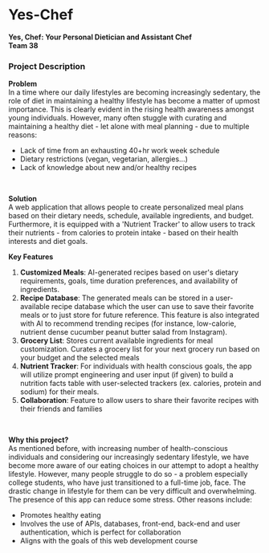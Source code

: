 # Yes-Chef

**Yes, Chef: Your Personal Dietician and Assistant Chef** <br>
**Team 38** 

### Project Description

**Problem**<br>
In a time where our daily lifestyles are becoming increasingly sedentary, the role of diet in maintaining a healthy lifestyle has become a matter of upmost importance. This is clearly evident in the rising health awareness amongst young individuals. 
However, many often stuggle with curating and maintaining a healthy diet - let alone with meal planning - due to multiple reasons: 
- Lack of time from an exhausting 40+hr work week schedule 
- Dietary restrictions (vegan, vegetarian, allergies…) 
- Lack of knowledge about new and/or healthy recipes
<br>

**Solution**<br>
A web application that allows people to create personalized meal plans based on their dietary needs, schedule, available ingredients, and budget. Furthermore, it is equipped with a 'Nutrient Tracker' to allow users to track their nutrients - from calories to protein intake - based on their health interests and diet goals. 
<br>

**Key Features**<br>
1. **Customized Meals**: AI-generated recipes based on user's dietary requirements, goals, time duration preferences, and availability of ingredients. 
2. **Recipe Database**: The generated meals can be stored in a user-available recipe database which the user can use to save their favorite meals or to just store for future reference. This feature is also integrated with AI to recommend trending recipes (for instance, low-calorie, nutrient dense cucumber peanut butter salad from Instagram). 
3. **Grocery List**: Stores current available ingredients for meal customization. Curates a grocery list for your next grocery run based on your budget and the selected meals 
4. **Nutrient Tracker**: For individuals with health conscious goals, the app will utilize prompt engineering and user input (if given) to build a nutrition facts table with user-selected trackers (ex. calories, protein and sodium) for their meals. 
5. **Collaboration**: Feature to allow users to share their favorite recipes with their friends and families
<br>

**Why this project?**<br>
As mentioned before, with increasing number of health-conscious individuals and considering our increasingly sedentary lifestyle, we have become more aware of our eating choices in our attempt to adopt a healthy lifestyle. However, many people struggle to do so - a problem especially college students, who have just transitioned to a full-time job, face. The drastic change in lifestyle for them can be very difficult and overwhelming. The presence of this app can reduce some stress. 
Other reasons include: <br>
- Promotes healthy eating
- Involves the use of APIs, databases, front-end, back-end and user authentication, which is perfect for collaboration 
- Aligns with the goals of this web development course


